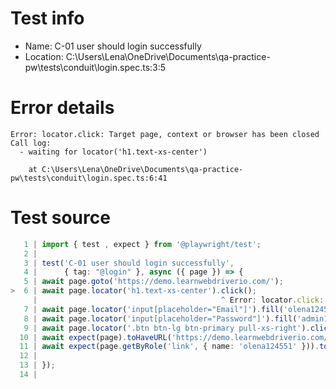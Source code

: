 # Test info

- Name: C-01 user should login successfully
- Location: C:\Users\Lena\OneDrive\Documents\qa-practice-pw\tests\conduit\login.spec.ts:3:5

# Error details

```
Error: locator.click: Target page, context or browser has been closed
Call log:
  - waiting for locator('h1.text-xs-center')

    at C:\Users\Lena\OneDrive\Documents\qa-practice-pw\tests\conduit\login.spec.ts:6:41
```

# Test source

```ts
   1 | import { test , expect } from '@playwright/test';
   2 |
   3 | test('C-01 user should login successfully',
   4 |      { tag: "@login" }, async ({ page }) => {
   5 | await page.goto('https://demo.learnwebdriverio.com/');
>  6 | await page.locator('h1.text-xs-center').click();
     |                                         ^ Error: locator.click: Target page, context or browser has been closed
   7 | await page.locator('input[placeholder="Email"]').fill('olena124551@gmail.com');
   8 | await page.locator('input[placeholder="Password"]').fill('admin124551');
   9 | await page.locator('.btn btn-lg btn-primary pull-xs-right').click();
  10 | await expect(page).toHaveURL('https://demo.learnwebdriverio.com/login');
  11 | await expect(page.getByRole('link', { name: 'olena124551' })).toContainText('olena124551');
  12 |
  13 | });
  14 |
```